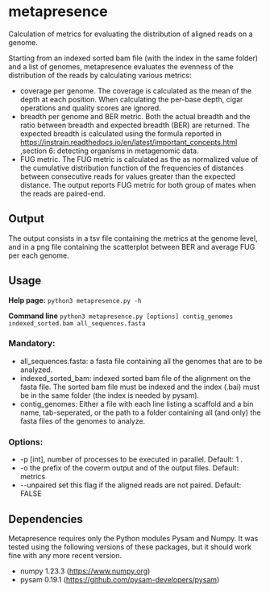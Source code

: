 # metapresence
Calculation of metrics for evaluating the distribution of aligned reads on a genome.

Starting from an indexed sorted bam file (with the index in the same folder) and a list of genomes, metapresence evaluates the evenness of the distribution of the reads by calculating various metrics:
- coverage per genome. The coverage is calculated as the mean of the depth at each position. When calculating the per-base depth, cigar operations and quality scores are ignored.
- breadth per genome and BER metric.  Both the actual breadth and the ratio between breadth and expected breadth (BER) are returned. The expected breadth is calculated using the formula reported in https://instrain.readthedocs.io/en/latest/important_concepts.html ,section 6: detecting organisms in metagenomic data.
- FUG metric. The FUG metric is calculated as the as normalized value of the cumulative distribution function of the frequencies of distances between consecutive reads for values greater than the expected distance. The output reports FUG metric for both group of mates when the reads are paired-end. 

## Output

The output consists in a tsv file containing the metrics at the genome level, and in a png file containing the scatterplot between BER and average FUG per each genome.

## Usage
**Help page:**
  `python3 metapresence.py -h`
  
**Command line**
   `python3 metapresence.py [options] contig_genomes indexed_sorted.bam all_sequences.fasta`

### Mandatory:
- all_sequences.fasta: a fasta file containing all the genomes that are to be analyzed. 
- indexed_sorted_bam: indexed sorted bam file of the alignment on the fasta file. The sorted bam file must be indexed and the index (.bai) must be in the same
  folder (the index is needed by pysam). 
- contig_genomes: Either a file with each line listing a scaffold and a bin name, tab-seperated, or the path to a folder containing all (and only) the fasta files of the genomes to analyze. 

### Options:
- -p [int], number of processes to be executed in parallel. Default: 1 .
- -o the prefix of the coverm output and of the output files. Default: metrics
- --unpaired set this flag if the aligned reads are not paired. Default: FALSE
## Dependencies
Metapresence requires only the Python modules Pysam and Numpy. It was tested using the following versions of these packages, but it should work fine with any more recent version.
- numpy 1.23.3 (https://www.numpy.org)
- pysam 0.19.1 (https://github.com/pysam-developers/pysam)



